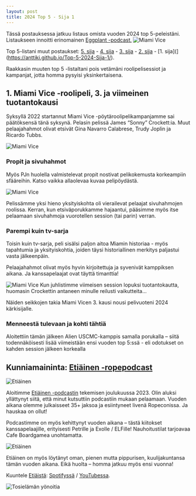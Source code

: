 ```yaml
---
layout: post
title: 2024 Top 5 - Sija 1 
---
```

Tässä postauksessa jatkuu listaus omista vuoden 2024 top 5-peleistäni. Listaukseen innoitti erinomainen [Eggplant -podcast.](https://eggplant.show/) 
![Miami Vice](https://anttiki.github.io/images/miami-vice-cast.png "Miami Vice")

Top 5-listani muut postaukset: [5. sija](https://anttiki.github.io/Top-5-2024-Sija-5/) - [4. sija](https://anttiki.github.io/Top-5-2024-Sija-4/) - [3. sija](https://anttiki.github.io/Top-5-2024-Sija-3/) - [2. sija](https://anttiki.github.io/Top-5-2024-Sija-2/) - [1. sija](](https://anttiki.github.io/Top-5-2024-Sija-1/).

Raakkasin muuten top 5 -listaltani pois vetämäni roolipelisessiot ja kampanjat, jotta homma pysyisi yksinkertaisena.

## 1. Miami Vice -roolipeli, 3. ja viimeinen tuotantokausi

Syksyllä 2022 startannut Miami Vice -pöytäroolipelikampanjamme sai päätöksensä tänä syksynä. Pelasin pelissä James “Sonny” Crockett:ia. Muut pelaajahahmot olivat etsivät Gina Navarro Calabrese, Trudy Joplin ja Ricardo Tubbs.

![Miami Vice](https://anttiki.github.io/images/miami-vice-cast.png "Miami Vice")

### Propit ja sivuhahmot

Myös PJn huolella valmistelevat propit nostivat pelikokemusta korkeampiin sfääreihin. Katso vaikka allaolevaa kuvaa pelipöydästä.

![Miami Vice](https://anttiki.github.io/images/miami-vice1.jpg "Miami Vice")

Pelissämme yksi hieno yksityiskohta oli vierailevat pelaajat sivuhahmojen roolissa. Kerran, kun etsiväporukkamme hajaantui, pääsimme myös itse pelaamaan sivuhahmoja vuorotellen session (tai parin) verran. 

### Parempi kuin tv-sarja

Toisin kuin tv-sarja, peli sisälsi paljon aitoa Miamin historiaa - myös tapahtumia ja yksityiskohtia, joiden täysi historiallinen merkitys paljastui vasta jälkeenpäin. 

Pelaajahahmot olivat myös hyvin kirjoitettuja ja syvenivät kamppiksen aikana. Ja kanssapelaajat ovat täyttä timanttia!

![Miami Vice](https://anttiki.github.io/images/miami-vice2.jpg "Miami Vice")
Kun juhlistimme viimeisen session lopuksi tuotantokautta, huomasin Crockettin antaneen minulle reilusti vaikutteita...

Näiden seikkojen takia Miami Vicen 3. kausi nousi pelivuoteni 2024 kärkisijalle.

### Menneestä tulevaan ja kohti tähtiä

Aloitettiin tämän jälkeen Alien USCMC-kamppis samalla porukalla – siitä todennäköisesti lisää viimeistään ensi vuoden top 5:ssä - eli odotukset on kahden session jälkeen korkealla

## Kunniamaininta: [Etiäinen -ropepodcast](https://etiainenpodcast.wordpress.com/podcast/)

![Etiäinen](https://anttiki.github.io/images/etiainen.png "Etiäinen")

Aloitimme [Etiäinen -podcastin](https://etiainenpodcast.wordpress.com/podcast/) tekemisen joulukuussa 2023. Olin aluksi yllättynyt siitä, että minut kutsuttiin podcastiin mukaan pelaamaan. Vuoden aikana olemme julkaisseet 35+ jaksoa ja esiintyneet livenä Ropeconissa. Ja hauskaa on ollut!

Podcastimme on myös kehittynyt vuoden aikana – tästä kiitokset kanssapelaajille, erityisesti Petrille ja Exolle / ELFille! Nauhoitustilat tarjoavaa Cafe Boardgamea unohtamatta.

![Etiäinen](https://anttiki.github.io/images/etiainen2.jpg "Etiäinen")

Etiäinen on myös löytänyt oman, pienen mutta pippurisen, kuulijakuntansa tämän vuoden aikana. Eikä huolta – homma jatkuu myös ensi vuonna!

Kuuntele [Etiäistä](https://etiainenpodcast.wordpress.com/podcast/): [Spotifyssä](https://podcasters.spotify.com/pod/show/etiainen) / [YouTubessa](https://www.youtube.com/@Etiainen.podcast).


![Tosielämän yönoitia](https://anttiki.github.io/images/night-witches1.png "Tosielämän yönoitia")

